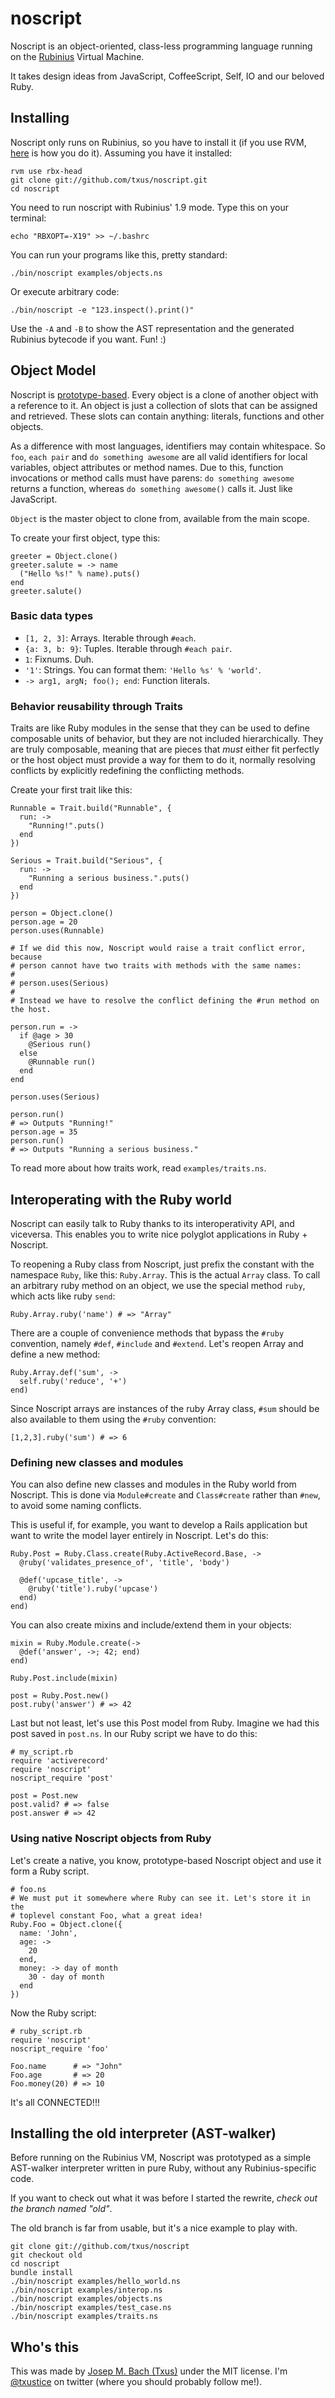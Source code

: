 # noscript

Noscript is an object-oriented, class-less programming language running on the
[Rubinius](http://rubini.us) Virtual Machine.

It takes design ideas from JavaScript, CoffeeScript, Self, IO and our beloved
Ruby.

## Installing

Noscript only runs on Rubinius, so you have to install it (if you use RVM,
[here](http://beginrescueend.com/interpreters/rbx/) is how you do it). Assuming
you have it installed:

    rvm use rbx-head
    git clone git://github.com/txus/noscript.git
    cd noscript

You need to run noscript with Rubinius' 1.9 mode. Type this on your terminal:

    echo "RBXOPT=-X19" >> ~/.bashrc

You can run your programs like this, pretty standard:

    ./bin/noscript examples/objects.ns

Or execute arbitrary code:

    ./bin/noscript -e "123.inspect().print()"

Use the `-A` and `-B` to show the AST representation and the generated Rubinius
bytecode if you want. Fun! :)

## Object Model

Noscript is [prototype-based](
http://en.wikipedia.org/wiki/Prototype-based_programming). Every object is a
clone of another object with a reference to it. An object is just a collection
of slots that can be assigned and retrieved. These slots can contain anything:
literals, functions and other objects.

As a difference with most languages, identifiers may contain whitespace. So
`foo`, `each pair` and `do something awesome` are all valid identifiers for
local variables, object attributes or method names. Due to this, function
invocations or method calls must have parens: `do something awesome` returns
a function, whereas `do something awesome()` calls it. Just like JavaScript.

`Object` is the master object to clone from, available from the main scope.

To create your first object, type this:

    greeter = Object.clone()
    greeter.salute = -> name
      ("Hello %s!" % name).puts()
    end
    greeter.salute()

### Basic data types

* `[1, 2, 3]`: Arrays. Iterable through `#each`.
* `{a: 3, b: 9}`: Tuples. Iterable through `#each pair`.
* `1`: Fixnums. Duh.
* `'1'`: Strings. You can format them: `'Hello %s' % 'world'`.
* `-> arg1, argN; foo(); end`: Function literals.

### Behavior reusability through Traits

Traits are like Ruby modules in the sense that they can be used to define
composable units of behavior, but they are not included hierarchically. They
are truly composable, meaning that are pieces that *must* either fit
perfectly or the host object must provide a way for them to do it, normally
resolving conflicts by explicitly redefining the conflicting methods.

Create your first trait like this:

    Runnable = Trait.build("Runnable", {
      run: ->
        "Running!".puts()
      end
    })

    Serious = Trait.build("Serious", {
      run: ->
        "Running a serious business.".puts()
      end
    })

    person = Object.clone()
    person.age = 20
    person.uses(Runnable)

    # If we did this now, Noscript would raise a trait conflict error, because
    # person cannot have two traits with methods with the same names:
    #
    # person.uses(Serious)
    #
    # Instead we have to resolve the conflict defining the #run method on the host.

    person.run = ->
      if @age > 30
        @Serious run()
      else
        @Runnable run()
      end
    end

    person.uses(Serious)

    person.run()
    # => Outputs "Running!"
    person.age = 35
    person.run()
    # => Outputs "Running a serious business."

To read more about how traits work, read `examples/traits.ns`.

## Interoperating with the Ruby world

Noscript can easily talk to Ruby thanks to its interoperativity API, and
viceversa. This enables you to write nice polyglot applications in Ruby +
Noscript.

To reopening a Ruby class from Noscript, just prefix the constant with the
namespace `Ruby`, like this: `Ruby.Array`. This is the actual `Array` class. To
call an arbitrary ruby method on an object, we use the special method `ruby`,
which acts like ruby `send`:

    Ruby.Array.ruby('name') # => "Array"

There are a couple of convenience methods that bypass the `#ruby` convention,
namely `#def`, `#include` and `#extend`. Let's reopen Array and define a new
method:

    Ruby.Array.def('sum', ->
      self.ruby('reduce', '+')
    end)

Since Noscript arrays are instances of the ruby Array class, `#sum` should be
also available to them using the `#ruby` convention:

    [1,2,3].ruby('sum') # => 6

### Defining new classes and modules

You can also define new classes and modules in the Ruby world from Noscript.
This is done via `Module#create` and `Class#create` rather than `#new`, to
avoid some naming conflicts.

This is useful if, for example, you want to develop a Rails application but
want to write the model layer entirely in Noscript. Let's do this:

    Ruby.Post = Ruby.Class.create(Ruby.ActiveRecord.Base, ->
      @ruby('validates_presence_of', 'title', 'body')

      @def('upcase_title', ->
        @ruby('title').ruby('upcase')
      end)
    end)

You can also create mixins and include/extend them in your objects:

    mixin = Ruby.Module.create(->
      @def('answer', ->; 42; end)
    end)

    Ruby.Post.include(mixin)

    post = Ruby.Post.new()
    post.ruby('answer') # => 42

Last but not least, let's use this Post model from Ruby. Imagine we had this
post saved in `post.ns`. In our Ruby script we have to do this:

    # my_script.rb
    require 'activerecord'
    require 'noscript'
    noscript_require 'post'

    post = Post.new
    post.valid? # => false
    post.answer # => 42

### Using native Noscript objects from Ruby

Let's create a native, you know, prototype-based Noscript object and use it
form a Ruby script.

    # foo.ns
    # We must put it somewhere where Ruby can see it. Let's store it in the
    # toplevel constant Foo, what a great idea!
    Ruby.Foo = Object.clone({
      name: 'John',
      age: ->
        20
      end,
      money: -> day of month
        30 - day of month
      end
    })

Now the Ruby script:

    # ruby_script.rb
    require 'noscript'
    noscript_require 'foo'

    Foo.name      # => "John"
    Foo.age       # => 20
    Foo.money(20) # => 10

It's all CONNECTED!!!

## Installing the old interpreter (AST-walker)

Before running on the Rubinius VM, Noscript was prototyped as a simple
AST-walker interpreter written in pure Ruby, without any Rubinius-specific
code.

If you want to check out what it was before I started the rewrite, *check out
the branch named "old"*.

The old branch is far from usable, but it's a nice example to play with.

    git clone git://github.com/txus/noscript
    git checkout old
    cd noscript
    bundle install
    ./bin/noscript examples/hello_world.ns
    ./bin/noscript examples/interop.ns
    ./bin/noscript examples/objects.ns
    ./bin/noscript examples/test_case.ns
    ./bin/noscript examples/traits.ns

## Who's this

This was made by [Josep M. Bach (Txus)](http://txustice.me) under the MIT
license. I'm [@txustice](http://twitter.com/txustice) on twitter (where you
should probably follow me!).
